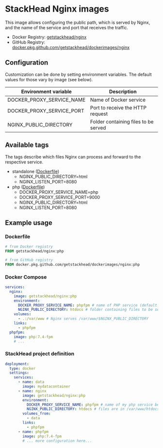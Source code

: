 # StackHead Nginx images

This image allows configuring the public path, which is served by Nginx, and the name of the 
service and port that receives the traffic.

* Docker Registry: [getstackhead/nginx](https://hub.docker.com/repository/docker/getstackhead/nginx)
* GitHub Registry: [docker.pkg.github.com/getstackhead/dockerimages/nginx](https://github.com/getstackhead/dockerimages/packages/203850)

## Configuration

Customization can be done by setting environment variables.
The default values for those vary by image (see below).

|Environment variable|Description|
| ------------------ | --------- |
|DOCKER_PROXY_SERVICE_NAME|Name of Docker service|
|DOCKER_PROXY_SERVICE_PORT|Port to receive the HTTP request|
|NGINX_PUBLIC_DIRECTORY|Folder containing files to be served|

## Available tags

The tags describe which files Nginx can process and forward to the respective service.

* standalone ([Dockerfile](./standalone/Dockerfile))
  * NGINX_PUBLIC_DIRECTORY=html
  * NGINX_LISTEN_PORT=8080
* php ([Dockerfile](./php/Dockerfile))
  * DOCKER_PROXY_SERVICE_NAME=php
  * DOCKER_PROXY_SERVICE_PORT=9000
  * NGINX_PUBLIC_DIRECTORY=html
  * NGINX_LISTEN_PORT=8080

## Example usage

### Dockerfile
```dockerfile
# from Docker registry
FROM getstackhead/nginx:php

# from GitHub registry
FROM docker.pkg.github.com/getstackhead/dockerimages/nginx:php
```

### Docker Compose
```yaml
services:
  nginx:
    image: getstackhead/nginx:php
    environment:
      DOCKER_PROXY_SERVICE_NAME: phpfpm # name of PHP service (default: php)
      NGINX_PUBLIC_DIRECTORY: htdocs # folder containing files to be served (default: www)
    volumes:
      - .:/var/www # Nginx serves /var/www/$NGINX_PUBLIC_DIRECTORY
    links:
      - phpfpm
  phpfpm:
    image: php:7.4-fpm
    # ...
```

### StackHead project definition
```yaml
deployment:
  type: docker
  settings:
    services:
      - name: data
        image: mydatacontainer
      - name: nginx
        image: getstackhead/nginx:php
        environment:
          DOCKER_PROXY_SERVICE_NAME: phpfpm # name of my php service below is phpfpm
          NGINX_PUBLIC_DIRECTORY: htdocs # files are in /var/www/htdocs (mounted from mydatacontainer)
        volumes_from:
          - data
        links:
          - phpfpm
      - name: phpfpm
        image: php:7.4-fpm
        # ... more configuration here...
```
